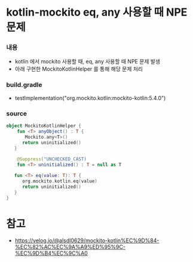# kotlin-mockito eq, any 사용할 때 NPE 문제 


### 내용
- kotlin 에서 mockito 사용할 때, eq, any 사용할 때 NPE 문제 발생
- 아래 구현한 MockitoKotlinHelper 를 통해 해당 문제 처리

### build.gradle
- testImplementation("org.mockito.kotlin:mockito-kotlin:5.4.0")


### source
```kotlin
object MockitoKotlinHelper {
    fun <T> anyObject() : T {
       Mockito.any<T>()
      return uninitialized()
   } 
 
    @Suppress("UNCHECKED_CAST)
    fun <T> uninitialized() : T = null as T

   fun <T> eq(value: T): T {
      org.mockito.kotlin.eq(value)
      return uninitialized()
   } 
}

```



# 참고
- https://velog.io/@alsdl0629/mockito-kotlin%EC%9D%84-%EC%82%AC%EC%9A%A9%ED%95%9C-%EC%9D%B4%EC%9C%A0
